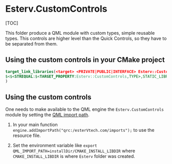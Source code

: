 # Esterv.CustomControls

[TOC]

This folder produce a QML module with custom types,
simple reusable types.
This controls are higher level than the Quick Controls, so they have to be separated from them.

## Using the custom controls in your CMake project 

```CMake
target_link_libraries(<target> <PRIVATE|PUBLIC|INTERFACE> Esterv::CustomControls
$<$<STREQUAL:$<TARGET_PROPERTY:Esterv::CustomControls,TYPE>,STATIC_LIBRARY>:Esterv::CustomControlsplugin>
)
```
## Using the custom controls

One needs to  make available to the QML engine the `Esterv.CustomControls` module by setting the [QML import path](https://doc.qt.io/qt-6/qtqml-syntax-imports.html#qml-import-path).

1. In your main function `engine.addImportPath("qrc:/esterVtech.com/imports");` to use the resource file. 

2. Set the environment variable like `export QML_IMPORT_PATH=installDir/CMAKE_INSTALL_LIBDIR`  where `CMAKE_INSTALL_LIBDIR` is where `Esterv` folder was created.

